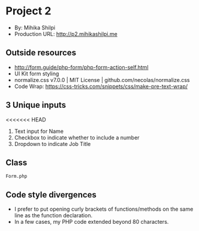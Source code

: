 # Project 2
+ By: Mihika Shilpi
+ Production URL: <http://p2.mihikashilpi.me>

## Outside resources
+ http://form.guide/php-form/php-form-action-self.html
+ UI Kit form styling
+ normalize.css v7.0.0 | MIT License | github.com/necolas/normalize.css
+ Code Wrap: https://css-tricks.com/snippets/css/make-pre-text-wrap/

## 3 Unique inputs
<<<<<<< HEAD
1. Text input for Name
2. Checkbox to indicate whether to include a number 
3. Dropdown to indicate Job Title

## Class
`Form.php`

## Code style divergences
+ I prefer to put opening curly brackets of functions/methods on the same line as the function declaration.
+ In a few cases, my PHP code extended beyond 80 characters.
